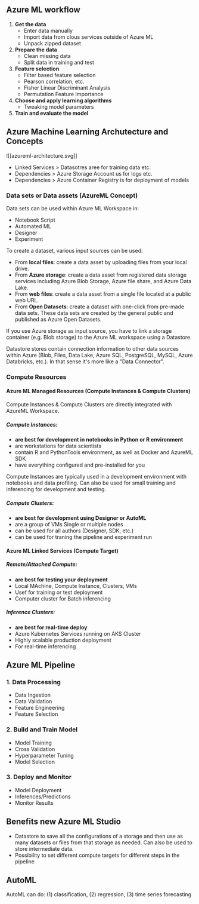 
## Azure ML workflow

1. __Get the data__
	- Enter data manually
	- Import data from clous services outside of Azure ML
	- Unpack zipped dataset
2. __Prepare the data__
	- Clean missing data
	- Split data in training and test
3. __Feature selection__
	- Filter based feature selection
	- Pearson correlation, etc.
	- Fisher Linear Discriminant Analysis
	- Permutation Feature Importance
4. __Choose and apply learning algorithms__
	- Tweaking model parameters
5. __Train and evaluate the model__

## Azure Machine Learning Archutecture and Concepts

![[azureml-architecture.svg]]
  
- Linked Services > Datasotres aree for training data etc.
- Dependencies > Azure Storage Account us for logs etc.
- Dependencies > Azure Container Registry is for deployment of models

### Data sets or Data assets (AzureML Concept)

Data sets can be used within Azure ML Workspace in:

- Notebook Script
- Automated ML
- Designer
- Experiment

To create a dataset, various input sources can be used:

- From __local files__: create a data asset by uploading files from your local drive.
- From __Azure storage__: create a data asset from registered data storage services including Azure Blob Storage, Azure file share, and Azure Data Lake.
- From __web files__: create a data asset from a single file located at a public web URL.
- From __Open Datasets__: create a dataset with one-click from pre-made data sets. These data sets are created by the general public and published as Azure Open Datasets.

If you use Azure storage as input source, you have to link a storage container (e.g. Blob storage) to the Azure ML workspace using a Datastore.

Datastore stores contain connection information to other data sources within Azure (Blob, Files, Data Lake, Azure SQL, PostgreSQL, MySQL, Azure Databricks, etc.). In that sense it's more like a "Data Connector".

### Compute Resources

#### Azure ML Managed Resources (Compute Instances & Compute Clusters)

Compute Instances & Compute Clusters are directly integrated with AzureML Workspace.

##### Compute Instances:

- __are best for development in notebooks in Python or R environment__
- are workstations for data scientists
- contain R and PythonTools environment, as well as Docker and AzureML SDK
- have everything configured and pre-installed for you

Compute Instances are typically used in a development environment with notebooks and data profiling. Can also be used for small training and inferencing for development and testing.

##### Compute Clusters:

- __are best for development using Designer or AutoML__
- are a group of VMs Single or multiple nodes
- can be used for all authors (Designer, SDK, etc.)
- can be used for traning the pipeline and experiment run

#### Azure ML Linked Services (Compute Target)

##### Remote/Attached Compute:

- __are best for testing your deployment__
- Local MAchine, Compute Instance, Clusters, VMs
- Usef for training or test deployment
- Computer cluster for Batch inferencing

##### Inference Clusters:

- __are best for real-time deploy__
- Azure Kubernetes Services running on AKS Cluster
- Highly scalable production deployment
- For real-time inferencing

## Azure ML Pipeline

### 1. Data Processing

- Data Ingestion
- Data Validation
- Feature Engineering
- Feature Selection

### 2. Build and Train Model
- Model Training
- Cross Validation
- Hyperparameter Tuning
- Model Selection

### 3. Deploy and Monitor

- Model Deployment
- Inferences/Predictions
- Monitor Results

## Benefits new Azure ML Studio

- Datastore to save all the configurations of a storage and then use as many datasets or files from that storage as needed. Can also be used to store intermediate data.
- Possibility to set different compute targets for different steps in the pipeline

## AutoML

AutoML can do: (1) classification, (2) regression, (3) time series forecasting
